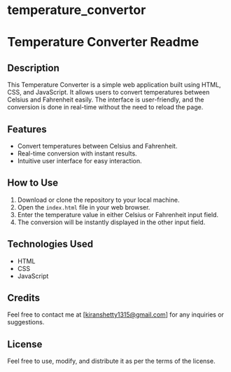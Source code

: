 # temperature_convertor
# Temperature Converter Readme

## Description
This Temperature Converter is a simple web application built using HTML, CSS, and JavaScript. It allows users to convert temperatures between Celsius and Fahrenheit easily. The interface is user-friendly, and the conversion is done in real-time without the need to reload the page.

## Features
- Convert temperatures between Celsius and Fahrenheit.
- Real-time conversion with instant results.
- Intuitive user interface for easy interaction.

## How to Use
1. Download or clone the repository to your local machine.
2. Open the `index.html` file in your web browser.
3. Enter the temperature value in either Celsius or Fahrenheit input field.
4. The conversion will be instantly displayed in the other input field.

## Technologies Used
- HTML
- CSS
- JavaScript


## Credits
Feel free to contact me at [kiranshetty1315@gmail.com] for any inquiries or suggestions.

## License
Feel free to use, modify, and distribute it as per the terms of the license.
